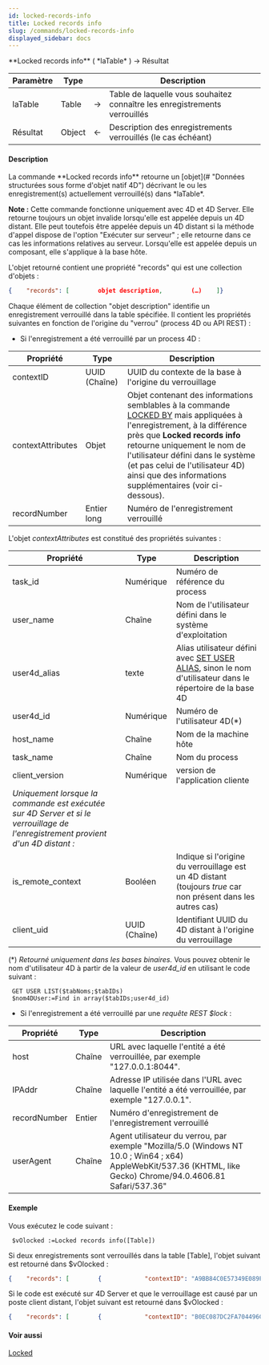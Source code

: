 ```yaml
---
id: locked-records-info
title: Locked records info
slug: /commands/locked-records-info
displayed_sidebar: docs
---
```


<!--REF #_command_.Locked records info.Syntax-->**Locked records info** ( *laTable* ) -> Résultat<!-- END REF-->
<!--REF #_command_.Locked records info.Params-->
| Paramètre | Type |  | Description |
| --- | --- | --- | --- |
| laTable | Table | &#8594;  | Table de laquelle vous souhaitez connaître les enregistrements verrouillés |
| Résultat | Object | &#8592; | Description des enregistrements verrouillés (le cas échéant) |

<!-- END REF-->

#### Description 

<!--REF #_command_.Locked records info.Summary-->La commande **Locked records info** retourne un [objet](# "Données structurées sous forme d'objet natif 4D") décrivant le ou les enregistrement(s) actuellement verrouillé(s) dans *laTable*.<!-- END REF-->

**Note :** Cette commande fonctionne uniquement avec 4D et 4D Server. Elle retourne toujours un objet invalide lorsqu'elle est appelée depuis un 4D distant. Elle peut toutefois être appelée depuis un 4D distant si la méthode d'appel dispose de l'option "Exécuter sur serveur" ; elle retourne dans ce cas les informations relatives au serveur. Lorsqu'elle est appelée depuis un composant, elle s'applique à la base hôte.

L'objet retourné contient une propriété "records" qui est une collection d'objets :

```json
{    "records": [        objet description,        (…)    ]}
```

Chaque élément de collection "objet description" identifie un enregistrement verrouillé dans la table spécifiée. Il contient les propriétés suivantes en fonction de l'origine du "verrou" (process 4D ou API REST) :

* Si l'enregistrement a été verrouillé par un process 4D :

| **Propriété**     | **Type**      | **Description**                                                                                                                                                                                                                                                                                                                                  |
| ----------------- | ------------- | ------------------------------------------------------------------------------------------------------------------------------------------------------------------------------------------------------------------------------------------------------------------------------------------------------------------------------------------------ |
| contextID         | UUID (Chaîne) | UUID du contexte de la base à l'origine du verrouillage                                                                                                                                                                                                                                                                                          |
| contextAttributes | Objet         | Objet contenant des informations semblables à la commande [LOCKED BY](locked-by.md) mais appliquées à l'enregistrement, à la différence près que **Locked records info** retourne uniquement le nom de l'utilisateur défini dans le système (et pas celui de l'utilisateur 4D) ainsi que des informations supplémentaires (voir ci-dessous). |
| recordNumber      | Entier long   | Numéro de l'enregistrement verrouillé                                                                                                                                                                                                                                                                                                            |

L'objet *contextAttributes* est constitué des propriétés suivantes :

| **Propriété**                                                                                                                    | **Type**      | **Description**                                                                                                                |
| -------------------------------------------------------------------------------------------------------------------------------- | ------------- | ------------------------------------------------------------------------------------------------------------------------------ |
| task\_id                                                                                                                         | Numérique     | Numéro de référence du process                                                                                                 |
| user\_name                                                                                                                       | Chaîne        | Nom de l'utilisateur défini dans le système d'exploitation                                                                     |
| user4d\_alias                                                                                                                    | texte         | Alias utilisateur défini avec [SET USER ALIAS](set-user-alias.md), sinon le nom d'utilisateur dans le répertoire de la base 4D |
| user4d\_id                                                                                                                       | Numérique     | Numéro de l'utilisateur 4D(\*)                                                                                                 |
| host\_name                                                                                                                       | Chaîne        | Nom de la machine hôte                                                                                                         |
| task\_name                                                                                                                       | Chaîne        | Nom du process                                                                                                                 |
| client\_version                                                                                                                  | Numérique     | version de l'application cliente                                                                                               |
| *Uniquement lorsque la commande est exécutée sur 4D Server et si le verrouillage de l'enregistrement provient d'un 4D distant :* |               |                                                                                                                                |
| is\_remote\_context                                                                                                              | Booléen       | Indique si l'origine du verrouillage est un 4D distant (toujours *true* car non présent dans les autres cas)                   |
| client\_uid                                                                                                                      | UUID (Chaîne) | Identifiant UUID du 4D distant à l'origine du verrouillage                                                                     |

(\*) *Retourné uniquement dans les bases binaires.* Vous pouvez obtenir le nom d'utilisateur 4D à partir de la valeur de *user4d\_id* en utilisant le code suivant :  

```4d
 GET USER LIST($tabNoms;$tabIDs)
 $nom4DUser:=Find in array($tabIDs;user4d_id)
```

* Si l'enregistrement a été verrouillé par une *requête REST $lock* :

| **Propriété** | **Type** | **Description**                                                                                                                                                 |
| ------------- | -------- | --------------------------------------------------------------------------------------------------------------------------------------------------------------- |
| host          | Chaîne   | URL avec laquelle l'entité a été verrouillée, par exemple "127.0.0.1:8044".                                                                                     |
| IPAddr        | Chaîne   | Adresse IP utilisée dans l'URL avec laquelle l'entité a été verrouillée, par exemple "127.0.0.1".                                                               |
| recordNumber  | Entier   | Numéro d'enregistrement de l'enregistrement verrouillé                                                                                                          |
| userAgent     | Chaîne   | Agent utilisateur du verrou, par exemple "Mozilla/5.0 (Windows NT 10.0 ; Win64 ; x64) AppleWebKit/537.36 (KHTML, like Gecko) Chrome/94.0.4606.81 Safari/537.36" |

#### Exemple 

Vous exécutez le code suivant :

```4d
 $vOlocked :=Locked records info([Table])
```

Si deux enregistrements sont verrouillés dans la table \[Table\], l'objet suivant est retourné dans $vOlocked :

```json
{    "records": [        {            "contextID": "A9BB84C0E57349E089FA44E04C0F2F25",            "contextAttributes": {                "task_id": 8,                 "user_name": "roland",                 "user4d_id": 1,                "host_name": "iMac de roland",                "task_name": "P_RandomLock",                 "client_version": -1342106592            },            "recordNumber": 1        },        {            "contextID": "8916338D1B8A4D86B857D92F593CCAC3",            "contextAttributes": {                "task_id": 9,                "user_name": "roland",                "user4d_id": 1,                "host_name": "iMac de roland",                "task_name": "P_RandomLock",                "client_version": -1342106592            },            "recordNumber": 2        }    ]}
```

Si le code est exécuté sur 4D Server et que le verrouillage est causé par un poste client distant, l'objet suivant est retourné dans $vOlocked :

```json
{    "records": [        {            "contextID": "B0EC087DC2FA704496C0EA15DC011D1C",            "contextAttributes": {                "task_id": 2,                 "user_name": "achim",                 "user4d_id": 1,                "host_name": "achim-pcwin",                "task_name": "P_RandomLock",                 "is_remote_context": true,                "client_uid": "0696E66F6CD731468E6XXX581A87554A",                "client_version": -268364752            },            "recordNumber": 1        }    ]}
```

#### Voir aussi 

[Locked](locked.md)  